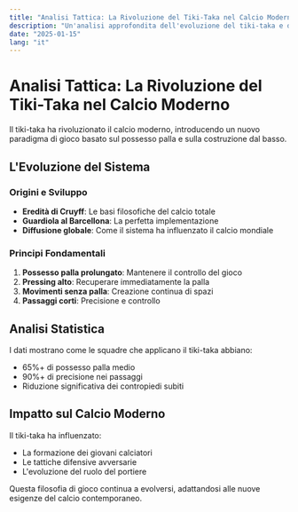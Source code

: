 ```yaml
---
title: "Analisi Tattica: La Rivoluzione del Tiki-Taka nel Calcio Moderno"
description: "Un'analisi approfondita dell'evoluzione del tiki-taka e del suo impatto sul calcio contemporaneo"
date: "2025-01-15"
lang: "it"
---
```


# Analisi Tattica: La Rivoluzione del Tiki-Taka nel Calcio Moderno

Il tiki-taka ha rivoluzionato il calcio moderno, introducendo un nuovo paradigma di gioco basato sul possesso palla e sulla costruzione dal basso.

## L'Evoluzione del Sistema

### Origini e Sviluppo
- **Eredità di Cruyff**: Le basi filosofiche del calcio totale
- **Guardiola al Barcellona**: La perfetta implementazione
- **Diffusione globale**: Come il sistema ha influenzato il calcio mondiale

### Principi Fondamentali
1. **Possesso palla prolungato**: Mantenere il controllo del gioco
2. **Pressing alto**: Recuperare immediatamente la palla
3. **Movimenti senza palla**: Creazione continua di spazi
4. **Passaggi corti**: Precisione e controllo

## Analisi Statistica

I dati mostrano come le squadre che applicano il tiki-taka abbiano:
- 65%+ di possesso palla medio
- 90%+ di precisione nei passaggi
- Riduzione significativa dei contropiedi subiti

## Impatto sul Calcio Moderno

Il tiki-taka ha influenzato:
- La formazione dei giovani calciatori
- Le tattiche difensive avversarie
- L'evoluzione del ruolo del portiere

Questa filosofia di gioco continua a evolversi, adattandosi alle nuove esigenze del calcio contemporaneo.
